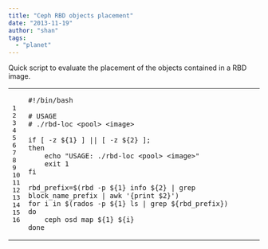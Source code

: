 ```yaml
---
title: "Ceph RBD objects placement"
date: "2013-11-19"
author: "shan"
tags: 
  - "planet"
---
```


Quick script to evaluate the placement of the objects contained in a RBD image.

<table><tbody><tr><td class="gutter"><pre class="line-numbers"><span class="line-number">1</span>
<span class="line-number">2</span>
<span class="line-number">3</span>
<span class="line-number">4</span>
<span class="line-number">5</span>
<span class="line-number">6</span>
<span class="line-number">7</span>
<span class="line-number">8</span>
<span class="line-number">9</span>
<span class="line-number">10</span>
<span class="line-number">11</span>
<span class="line-number">12</span>
<span class="line-number">13</span>
<span class="line-number">14</span>
<span class="line-number">15</span>
<span class="line-number">16</span>
</pre></td><td class="code"><pre><code class="bash"><span class="line"><span class="c">#!/bin/bash</span>
</span><span class="line">
</span><span class="line"><span class="c"># USAGE</span>
</span><span class="line"><span class="c"># ./rbd-loc &lt;pool&gt; &lt;image&gt;</span>
</span><span class="line">
</span><span class="line"><span class="k">if</span> <span class="o">[</span> -z <span class="k">${</span><span class="nv">1</span><span class="k">}</span> <span class="o">]</span> <span class="o">||</span> <span class="o">[</span> -z <span class="k">${</span><span class="nv">2</span><span class="k">}</span> <span class="o">]</span>;
</span><span class="line"><span class="k">then</span>
</span><span class="line"><span class="k">    </span><span class="nb">echo</span> <span class="s2">"USAGE: ./rbd-loc &lt;pool&gt; &lt;image&gt;"</span>
</span><span class="line">    <span class="nb">exit </span>1
</span><span class="line"><span class="k">fi</span>
</span><span class="line">
</span><span class="line"><span class="nv">rbd_prefix</span><span class="o">=</span><span class="k">$(</span>rbd -p <span class="k">${</span><span class="nv">1</span><span class="k">}</span> info <span class="k">${</span><span class="nv">2</span><span class="k">}</span> | grep block_name_prefix | awk <span class="s1">'{print $2}'</span><span class="k">)</span>
</span><span class="line"><span class="k">for </span>i in <span class="k">$(</span>rados -p <span class="k">${</span><span class="nv">1</span><span class="k">}</span> ls | grep <span class="k">${</span><span class="nv">rbd_prefix</span><span class="k">})</span>
</span><span class="line"><span class="k">do</span>
</span><span class="line"><span class="k">    </span>ceph osd map <span class="k">${</span><span class="nv">1</span><span class="k">}</span> <span class="k">${</span><span class="nv">i</span><span class="k">}</span>
</span><span class="line"><span class="k">done</span>
</span></code></pre></td></tr></tbody></table>
